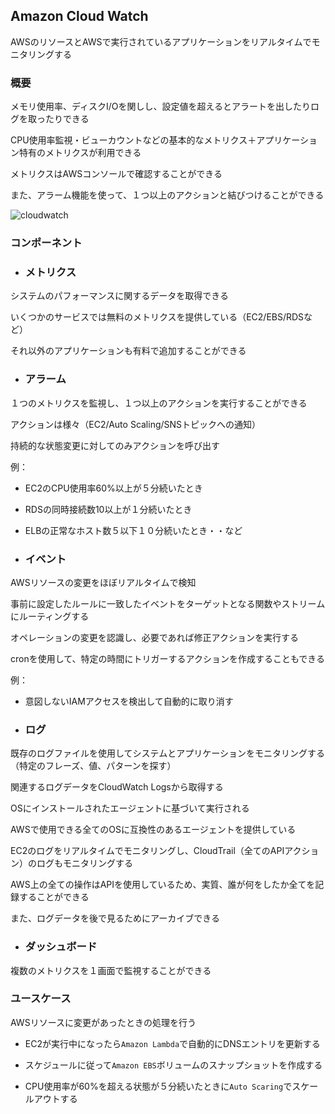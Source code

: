 ## Amazon Cloud Watch

AWSのリソースとAWSで実行されているアプリケーションをリアルタイムでモニタリングする

### 概要

メモリ使用率、ディスクI/Oを関しし、設定値を超えるとアラートを出したりログを取ったりできる

CPU使用率監視・ビューカウントなどの基本的なメトリクス＋アプリケーション特有のメトリクスが利用できる

メトリクスはAWSコンソールで確認することができる

また、アラーム機能を使って、１つ以上のアクションと結びつけることができる

![cloudwatch](https://user-images.githubusercontent.com/56820273/107140967-251be600-6969-11eb-8457-db12133f6426.png)

### コンポーネント

- ### メトリクス

システムのパフォーマンスに関するデータを取得できる

いくつかのサービスでは無料のメトリクスを提供している（EC2/EBS/RDSなど）

それ以外のアプリケーションも有料で追加することができる

- ### アラーム

１つのメトリクスを監視し、１つ以上のアクションを実行することができる

アクションは様々（EC2/Auto Scaling/SNSトピックへの通知）

持続的な状態変更に対してのみアクションを呼び出す

例：

  - EC2のCPU使用率60%以上が５分続いたとき
  - RDSの同時接続数10以上が１分続いたとき
  - ELBの正常なホスト数５以下１０分続いたとき・・など

- ### イベント

AWSリソースの変更をほぼリアルタイムで検知

事前に設定したルールに一致したイベントをターゲットとなる関数やストリームにルーティングする

オペレーションの変更を認識し、必要であれば修正アクションを実行する

cronを使用して、特定の時間にトリガーするアクションを作成することもできる

例：

  - 意図しないIAMアクセスを検出して自動的に取り消す


- ### ログ

既存のログファイルを使用してシステムとアプリケーションをモニタリングする（特定のフレーズ、値、パターンを探す）

関連するログデータをCloudWatch Logsから取得する

OSにインストールされたエージェントに基づいて実行される

AWSで使用できる全てのOSに互換性のあるエージェントを提供している

EC2のログをリアルタイムでモニタリングし、CloudTrail（全てのAPIアクション）のログもモニタリングする

AWS上の全ての操作はAPIを使用しているため、実質、誰が何をしたか全てを記録することができる

また、ログデータを後で見るためにアーカイブできる

- ### ダッシュボード

複数のメトリクスを１画面で監視することができる


### ユースケース

AWSリソースに変更があったときの処理を行う

- EC2が実行中になったら`Amazon Lambda`で自動的にDNSエントリを更新する

- スケジュールに従って`Amazon EBS`ボリュームのスナップショットを作成する

- CPU使用率が60%を超える状態が５分続いたときに`Auto Scaring`でスケールアウトする




